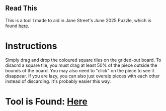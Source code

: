 
## Read This

This is a tool I made to aid in Jane Street's June 2025 Puzzle, which is found [here](https://www.janestreet.com/puzzles/some-ones-somewhere-index/).

# Instructions

Simply drag and drop the coloured square tiles on the grided-out board. To disacrd a square tile, you must drag at least 50\% of the piece outside the bounds of the board. You may also need to "click" on the piece to see it disappear. If you are lazy, you can also just overalp pieces with each other instead of discarding. It's probably easier this way. 

# Tool is Found: [Here](https://camjeff.github.io/June2025/)

